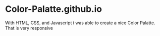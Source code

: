 # Color-Palatte.github.io
With HTML, CSS, and Javascript i was able to create a nice Color Palatte. That is very responsive
